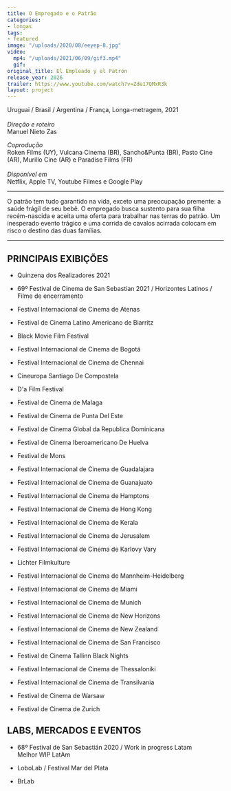 ```yaml
---
title: O Empregado e o Patrão
categories:
- longas
tags:
- featured
image: "/uploads/2020/08/eeyep-8.jpg"
video:
  mp4: "/uploads/2021/06/09/gif3.mp4"
  gif: 
original_title: El Empleado y el Patrón
release_year: 2026
trailer: https://www.youtube.com/watch?v=Zde17QMxR3k
layout: project
---
```


Uruguai / Brasil / Argentina / França, Longa-metragem, 2021\
\
*Direção e roteiro*\
Manuel Nieto Zas

*Coprodução*\
Roken Films (UY), Vulcana Cinema (BR), Sancho&Punta (BR), Pasto Cine (AR), Murillo Cine (AR) e Paradise Films (FR)\
\
*Disponível em*\
Netflix, Apple TV, Youtube Filmes e Google Play

---

O patrão tem tudo garantido na vida, exceto uma preocupação premente: a saúde frágil de seu bebê. O empregado busca sustento para sua filha recém-nascida e aceita uma oferta para trabalhar nas terras do patrão. Um inesperado evento trágico e uma corrida de cavalos acirrada colocam em risco o destino das duas famílias.

---

## PRINCIPAIS EXIBIÇÕES

* Quinzena dos Realizadores 2021

* 69º Festival de Cinema de San Sebastian 2021 / Horizontes Latinos / Filme de encerramento

* Festival Internacional de Cinema de Atenas

* Festival de Cinema Latino Americano de Biarritz

* Black Movie Film Festival

* Festival Internacional de Cinema de Bogotá

* Festival Internacional de Cinema de Chennai

* Cineuropa Santiago De Compostela

* D'a Film Festival

* Festival de Cinema de Malaga

* Festival de Cinema de Punta Del Este

* Festival de Cinema Global da Republica Dominicana

* Festival de Cinema Iberoamericano De Huelva

* Festival de Mons

* Festival Internacional de Cinema de Guadalajara

* Festival Internacional de Cinema de Guanajuato

* Festival Internacional de Cinema de Hamptons

* Festival Internacional de Cinema de Hong Kong

* Festival Internacional de Cinema de Kerala

* Festival Internacional de Cinema de Jerusalem

* Festival Internacional de Cinema de Karlovy Vary

* Lichter Filmkulture

* Festival Internacional de Cinema de Mannheim-Heidelberg

* Festival Internacional de Cinema de Miami

* Festival Internacional de Cinema de Munich

* Festival Internacional de Cinema de New Horizons

* Festival Internacional de Cinema de New Zealand

* Festival Internacional de Cinema de San Francisco

* Festival de Cinema Tallinn Black Nights

* Festival Internacional de Cinema de Thessaloniki

* Festival Internacional de Cinema de Transilvania

* Festival de Cinema de Warsaw

* Festival de Cinema de Zurich

## LABS, MERCADOS E EVENTOS

* 68º Festival de San Sebastián 2020 / Work in progress Latam\
  Melhor WIP LatAm

* LoboLab / Festival Mar del Plata

* BrLab